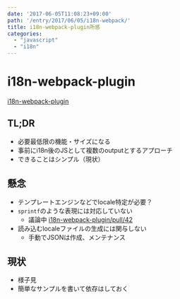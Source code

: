 ```yaml
---
date: '2017-06-05T11:08:23+09:00'
path: '/entry/2017/06/05/i18n-webpack/'
title: i18n-webpack-plugin所感
categories:
  - "javascript"
  - "i18n"
---
```

# i18n-webpack-plugin

[i18n-webpack-plugin](https://github.com/webpack-contrib/i18n-webpack-plugin)

## TL;DR

- 必要最低限の機能・サイズになる
- 事前にi18n後のJSとして複数のoutputとするアプローチ
- できることはシンプル（現状）

## 懸念

- テンプレートエンジンなどでlocale特定が必要？
- `sprintf`のような表現には対応していない
  - 議論中 [i18n-webpack-plugin/pull/42](https://github.com/webpack-contrib/i18n-webpack-plugin/pull/42)
- 読み込むlocaleファイルの生成には関与しない
  - 手動でJSONは作成、メンテナンス

## 現状

- 様子見
- 簡単なサンプルを書いて依存はしておく
